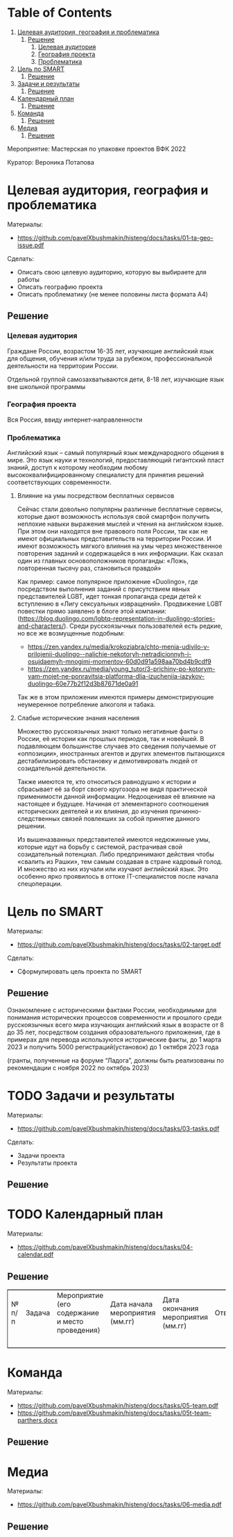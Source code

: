 
# Table of Contents

1.  [Целевая аудитория, география и проблематика](#ta-geo-issue)
    1.  [Решение](#ta-geo-issue-r)
        1.  [Целевая аудитория](#ta)
        2.  [География проекта](#geo)
        3.  [Проблематика](#issue)
2.  [Цель по SMART](#target)
    1.  [Решение](#target-r)
3.  [Задачи и результаты](#tasks)
    1.  [Решение](#tasks-r)
4.  [Календарный план](#calendar)
    1.  [Решение](#calendar-r)
5.  [Команда](#team)
    1.  [Решение](#team-r)
6.  [Медиа](#media)
    1.  [Решение](#media-r)

Мероприятие: Мастерская по упаковке проектов ВФК 2022

Куратор: Вероника Потапова


<a id="ta-geo-issue"></a>

# Целевая аудитория, география и проблематика

Материалы:

-   <https://github.com/pavelXbushmakin/histeng/docs/tasks/01-ta-geo-issue.pdf>

Сделать:  

-   Описать свою целевую аудиторию, которую вы выбираете для работы
-   Описать географию проекта
-   Описать проблематику (не менее половины листа формата A4)


<a id="ta-geo-issue-r"></a>

## Решение


<a id="ta"></a>

### Целевая аудитория

Граждане России, возрастом 16-35 лет, изучающие английский язык для
общения, обучения и/или труда за рубежом, профессиональной
деятельности на территории России.

Отдельной группой самозахватываются дети, 8-18 лет, изучающие язык вне школьной программы


<a id="geo"></a>

### География проекта

Вся Россия, ввиду интернет-направленности


<a id="issue"></a>

### Проблематика

Английский язык – самый популярный язык международного общения в
мире. Это язык науки и технологий, предоставляющий гигантский пласт
знаний, доступ к которому необходим любому высококвалифицированному
специалисту для принятия решений соответствующих современности.

1.  Влияние на умы посредством бесплатных сервисов

    Сейчас стали довольно популярны различные бесплатные сервисы, которые
    дают возможность используя свой смартфон получить неплохие навыки
    выражения мыслей и чтения на английском языке. При этом они находятся
    вне правового поля России, так как не имеют официальных
    представительств на территории России. И имеют возможность мягкого
    влияния на умы через множественное повторения заданий и содержащейся в
    них информации. Как сказал один из главных основоположников
    пропаганды: «Ложь, повторенная тысячу раз, становиться правдой»
    
    Как пример: самое популярное приложение «Duolingo», где посредством
    выполнения заданий c присутствием явных представителей LGBT, идет
    тонкая пропаганда среди детей к вступлению в «Лигу сексуальных
    извращений». Продвижение LGBT повестки прямо заявлено в блоге этой
    компании:(<https://blog.duolingo.com/lgbtq-representation-in-duolingo-stories-and-characters/>).
    Среди русскоязычных пользователей есть редкие, но все же возмущенные
    подобным:
    
    -   <https://zen.yandex.ru/media/krokoziabra/chto-menia-udivilo-v-prilojenii-duolingo--nalichie-nekotoryh-netradicionnyh-i-osujdaemyh-mnogimi-momentov-60d0d91a598aa70bd4b9cdf9>
    -   <https://zen.yandex.ru/media/young_tutor/3-prichiny-po-kotorym-vam-mojet-ne-ponravitsia-platforma-dlia-izucheniia-iazykov-duolingo-60e77b2f12d3b87671de0a91>
    
    Так же в этом приложении имеются примеры демонстрирующие неумеренное потребление алкоголя и табака.

2.  Слабые исторические знания населения

    Множество русскоязычных знают только негативные факты о России, её
    истории как прошлых периодов, так и новейшей. В подавляющем
    большинстве случаев это сведения получаемые от «оппозиции»,
    иностранных агентов и других элементов пытающихся дестабилизировать
    обстановку и демотивировать людей от созидательной деятельности.
    
    Также имеются те, кто относиться равнодушно к истории и сбрасывает её
    за борт своего кругозора не видя практической применимости данной
    информации. Недооценивая её влияние на настоящее и будущее. Начиная от
    элементарного соотношения исторических деятелей и их влияния, до
    изучения причинно-следственных связей повлекших за собой принятие
    данного решении.
    
    Из вышеназванных представителей имеются недюжинные умы, которые идут
    на борьбу с системой, растрачивая свой созидательный потенциал. Либо
    предпринимают действия чтобы «свалить из Рашки», тем самым создавая в
    стране кадровый голод. И множество из них изучали или изучают
    английский язык. Это особенно ярко проявилось в оттоке IT-специалистов
    после начала спецоперации.


<a id="target"></a>

# Цель по SMART

Материалы:

-   <https://github.com/pavelXbushmakin/histeng/docs/tasks/02-target.pdf>

Сделать:

-   Сформулировать цель проекта по SMART


<a id="target-r"></a>

## Решение

Ознакомление с историческими фактами России, необходимыми для
понимания исторических процессов современности и прошлого среди
русскоязычных всего мира изучающих английский язык в возрасте от 8 до
35 лет, посредством создания образовательного приложения, где в
примерах для перевода используются исторические факты, до 1 марта 2023
и получить 5000 регистраций(установок) до 1 октября 2023 года

(гранты, полученные на форуме “Ладога”, должны быть реализованы по
рекомендации с ноября 2022 по октябрь 2023)


<a id="tasks"></a>

# TODO Задачи и результаты

Материалы:

-   <https://github.com/pavelXbushmakin/histeng/docs/tasks/03-tasks.pdf>

Сделать:

-   Задачи проекта
-   Результаты проекта


<a id="tasks-r"></a>

## Решение


<a id="calendar"></a>

# TODO Календарный план

Материалы:

-   <https://github.com/pavelXbushmakin/histeng/docs/tasks/04-calendar.pdf>


<a id="calendar-r"></a>

## Решение

<table border="2" cellspacing="0" cellpadding="6" rules="groups" frame="hsides">


<colgroup>
<col  class="org-left" />

<col  class="org-left" />

<col  class="org-left" />

<col  class="org-left" />

<col  class="org-left" />

<col  class="org-left" />

<col  class="org-left" />
</colgroup>
<tbody>
<tr>
<td class="org-left">№ п/п</td>
<td class="org-left">Задача</td>
<td class="org-left">Мероприятие (его содержание и место проведения)</td>
<td class="org-left">Дата начала мероприятия (мм.гг)</td>
<td class="org-left">Дата окончания мероприятия (мм.гг)</td>
<td class="org-left">Ответственный</td>
<td class="org-left">Ожидаемый результат (количественный)</td>
</tr>


<tr>
<td class="org-left">&#xa0;</td>
<td class="org-left">&#xa0;</td>
<td class="org-left">&#xa0;</td>
<td class="org-left">&#xa0;</td>
<td class="org-left">&#xa0;</td>
<td class="org-left">&#xa0;</td>
<td class="org-left">&#xa0;</td>
</tr>
</tbody>
</table>


<a id="team"></a>

# Команда

Материалы:

-   <https://github.com/pavelXbushmakin/histeng/docs/tasks/05-team.pdf>
-   <https://github.com/pavelXbushmakin/histeng/docs/tasks/05t-team-parthers.docx>


<a id="team-r"></a>

## Решение


<a id="media"></a>

# Медиа

Материалы:

-   <https://github.com/pavelXbushmakin/histeng/docs/tasks/06-media.pdf>


<a id="media-r"></a>

## Решение

